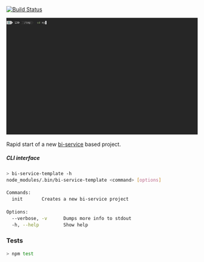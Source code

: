 [![Build Status](https://travis-ci.org/BohemiaInteractive/bi-service-template.svg?branch=master)](https://travis-ci.org/BohemiaInteractive/bi-service-template)  

![Preview](https://github.com/BohemiaInteractive/bi-service-template/raw/master/screencast.gif)

Rapid start of a new [bi-service](https://github.com/BohemiaInteractive/bi-service) based project.  

##### CLI interface

```bash
> bi-service-template -h
node_modules/.bin/bi-service-template <command> [options]

Commands:
  init       Creates a new bi-service project

Options:
  --verbose, -v      Dumps more info to stdout                                                                   [count] [default: 1]
  -h, --help         Show help                                                                                   [boolean]
```


### Tests

```bash
> npm test
```
